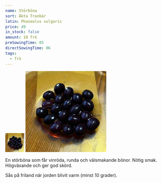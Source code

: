 ```yaml
---
name: Störböna
sort: Äkta Tranbär
latin: Phaseolus vulgaris
price: 49
in_stock: false
amount: 10 frö
preSowingTime: 05
directSowingTime: 06
tags:
  - frö
---
```


<img src="/img/fro-tranbar.jpg" width="60" transform-images="avif webp 60@1,1.5,2" alt="Störböna Äkta tranbär" class="thumb">
<img src="/img/fro-tranbar.jpg" width="256" transform-images="avif webp 256@1,1.5,2" alt="Störböna Äkta tranbär">

En störböna som får vinröda, runda och välsmakande bönor. Nötig smak. Högväxande och ger god skörd.

Sås på friland när jorden blivit varm (minst 10 grader).
